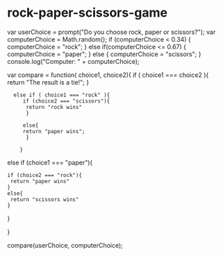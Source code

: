 # rock-paper-scissors-game



var userChoice = prompt("Do you choose rock, paper or scissors?");
var computerChoice = Math.random();
if (computerChoice < 0.34) {
	computerChoice = "rock";
} else if(computerChoice <= 0.67) {
	computerChoice = "paper";
} else {
	computerChoice = "scissors";
} console.log("Computer: " + computerChoice);

var compare = function( choice1, choice2){
  if ( choice1 === choice2 ){
      return "The result is a tie!";
   }

      else if ( choice1 === "rock" ){
         if (choice2 === "scissors"){
          return "rock wins"
          }
    
         else{
         return "paper wins";   
          }
        
        }
    



else if (choice1 === "paper"){
    
    if (choice2 === "rock"){
     return "paper wins"   
    }
    else{
     return "scissors wins"   
    }
}

}


compare(userChoice, computerChoice);


